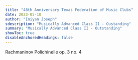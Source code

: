 ```yaml
---
title: "48th Anniversary Texas Federation of Music Clubs"
date: 2023-05-10
author: "Iniyan Joseph"
sdescription: "Musically Advanced Class II - Oustanding" 
summary: "Musically Advanced Class II - Outstanding" 
showToc: true
disableAnchoredHeadings: false
---
```

Rachmaninov Polichinelle op. 3 no. 4
